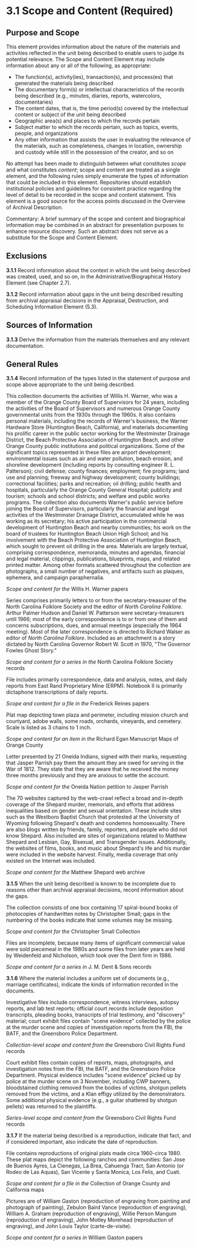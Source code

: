 # 3.1 Scope and Content (Required)

## Purpose and Scope

This element provides information about the nature of the materials and activities reflected in the unit being described to enable users to judge its potential relevance. The Scope and Content Element may include information about any or all of the following, as appropriate:

*   The function(s), activity(ies), transaction(s), and process(es) that generated the materials being described
*   The documentary form(s) or intellectual characteristics of the records being described (e.g., minutes, diaries, reports, watercolors, documentaries)
*   The content dates, that is, the time period(s) covered by the intellectual content or subject of the unit being described
*   Geographic area(s) and places to which the records pertain
*   Subject matter to which the records pertain, such as topics, events, people, and organizations
*   Any other information that assists the user in evaluating the relevance of the materials, such as completeness, changes in location, ownership and custody while still in the possession of the creator, and so on

No attempt has been made to distinguish between what constitutes _scope_ and what constitutes _content_; scope and content are treated as a single element, and the following rules simply enumerate the types of information that could be included in this element. Repositories should establish institutional policies and guidelines for consistent practice regarding the level of detail to be recorded in the scope and content statement. This element is a good source for the access points discussed in the Overview of Archival Description.

Commentary: A brief summary of the scope and content and biographical information may be combined in an abstract for presentation purposes to enhance resource discovery. Such an abstract does not serve as a substitute for the Scope and Content Element.

## Exclusions

**3.1.1** Record information about the context in which the unit being described was created, used, and so on, in the Administrative/Biographical History Element (see Chapter 2.7).

**3.1.2** Record information about gaps in the unit being described resulting from archival appraisal decisions in the Appraisal, Destruction, and Scheduling Information Element (5.3).

## Sources of Information

**3.1.3** Derive the information from the materials themselves and any relevant documentation.

## General Rules

**3.1.4** Record information of the types listed in the statement of purpose and scope above appropriate to the unit being described.

<p class="dacs-example">This collection documents the activities of Willis H. Warner, who was a member of the Orange County Board of Supervisors for 24 years, including the activities of the Board of Supervisors and numerous Orange County governmental units from the 1930s through the 1960s. It also contains personal materials, including the records of Warner's business, the Warner Hardware Store (Huntington Beach, California), and materials documenting his prolific career in the public sector working for the Westminster Drainage District, the Beach Protective Association of Huntington Beach, and other Orange County public institutions and political organizations. Some of the significant topics represented in these files are airport development; environmental issues such as air and water pollution, beach erosion, and shoreline development (including reports by consulting engineer R. L. Patterson); civil defense; county finances; employment; fire programs; land use and planning; freeway and highway development; county buildings; correctional facilities; parks and recreation; oil drilling; public health and hospitals, particularly the Orange County General Hospital; publicity and tourism; schools and school districts; and welfare and public works programs. The collection also documents Warner's public service before joining the Board of Supervisors, particularly the financial and legal activities of the Westminster Drainage District, accumulated while he was working as its secretary; his active participation in the commercial development of Huntington Beach and nearby communities; his work on the board of trustees for Huntington Beach Union High School; and his involvement with the Beach Protective Association of Huntington Beach, which sought to prevent oil drilling in the area. Materials are largely textual, comprising correspondence, memoranda, minutes and agendas, financial and legal material, clippings, publications, blueprints, maps, and related printed matter. Among other formats scattered throughout the collection are photographs, a small number of negatives, and artifacts such as plaques, ephemera, and campaign paraphernalia.</p>
<p class="dacs-example"><em>Scope and content for the</em> Willis H. Warner papers</p>

<p class="dacs-example">Series comprises primarily letters to or from the secretary-treasurer of the North Carolina Folklore Society and the editor of <em>North Carolina Folklore</em>. Arthur Palmer Hudson and Daniel W. Patterson were secretary-treasurers until 1966; most of the early correspondence is to or from one of them and concerns subscriptions, dues, and annual meetings (especially the 1964 meeting). Most of the later correspondence is directed to Richard Walser as editor of <em>North Carolina Folklore</em>. Included as an attachment is a story dictated by North Carolina Governor Robert W. Scott in 1970, "The Governor Fowles Ghost Story."</p>
<p class="dacs-example"><em>Scope and content for a series in the</em> North Carolina Folklore Society records</p>

<p class="dacs-example">File includes primarily correspondence, data and analysis, notes, and daily reports from East Rand Proprietary Mine (ERPM). Notebook II is primarily dictaphone transcriptions of daily reports.</p>
<p class="dacs-example"><em>Scope and content for a file in the</em> Frederick Reines papers</p>

<p class="dacs-example">Plat map depicting town plaza and perimeter, including mission church and courtyard, adobe walls, some roads, orchards, vineyards, and cemetery. Scale is listed as 3 chains to 1 inch.</p>
<p class="dacs-example"><em>Scope and content for an item in the</em> Richard Egan Manuscript Maps of Orange County</p>

<p class="dacs-example">Letter presented by 21 Oneida Indians, signed with their marks, requesting that Jasper Parrish pay them the amount they are owed for serving in the War of 1812. They state that they are aware that he received the money three months previously and they are anxious to settle the account.</p>
<p class="dacs-example"><em>Scope and content for the</em> Oneida Nation petition to Jasper Parrish</p>

<p class="dacs-example">The 70 websites captured by the web-crawl reflect a broad and in-depth coverage of the Shepard murder, memorials, and efforts that address inequalities based on gender and sexual orientation. These include sites such as the Westboro Baptist Church that protested at the University of Wyoming following Shepard's death and condemns homosexuality. There are also blogs written by friends, family, reporters, and people who did not know Shepard. Also included are sites of organizations related to Matthew Shepard and Lesbian, Gay, Bisexual, and Transgender issues. Additionally, the websites of films, books, and music about Shepard's life and his murder were included in the website harvest. Finally, media coverage that only existed on the Internet was included.</p>
<p class="dacs-example"><em>Scope and content for the</em> Matthew Shepard web archive</p>

**3.1.5** When the unit being described is known to be incomplete due to reasons other than archival appraisal decisions, record information about the gaps.

<p class="dacs-example">The collection consists of one box containing 17 spiral-bound books of photocopies of handwritten notes by Christopher Small; gaps in the numbering of the books indicate that some volumes may be missing.</p>
<p class="dacs-example"><em>Scope and content for the</em> Christopher Small Collection</p>

<p class="dacs-example">Files are incomplete, because many items of significant commercial value were sold piecemeal in the 1980s and some files from later years are held by Weidenfeld and Nicholson, which took over the Dent firm in 1986.</p>
<p class="dacs-example"><em>Scope and content for a series in</em> J. M. Dent & Sons records</p>

**3.1.6** Where the material includes a uniform set of documents (e.g., marriage certificates), indicate the kinds of information recorded in the documents.

<p class="dacs-example">Investigative files include correspondence, witness interviews, autopsy reports, and lab test reports; official court records include deposition transcripts, pleading books, transcripts of trial testimony, and "discovery" material; court exhibit files contain "scene evidence" collected by the police at the murder scene and copies of investigation reports from the FBI, the BATF, and the Greensboro Police Department.</p>
<p class="dacs-example"><em>Collection-level scope and content from the</em> Greensboro Civil Rights Fund records</p>

<p class="dacs-example">Court exhibit files contain copies of reports, maps, photographs, and investigation notes from the FBI, the BATF, and the Greensboro Police Department. Physical evidence includes "scene evidence" picked up by police at the murder scene on 3 November, including CWP banners, bloodstained clothing removed from the bodies of victims, shotgun pellets removed from the victims, and a Klan effigy utilized by the demonstrators. Some additional physical evidence (e.g., a guitar shattered by shotgun pellets) was returned to the plaintiffs.</p>
<p class="dacs-example"><em>Series-level scope and content from the</em> Greensboro Civil Rights Fund records</p>

**3.1.7** If the material being described is a reproduction, indicate that fact, and if considered important, also indicate the date of reproduction.

<p class="dacs-example">File contains reproductions of original plats made circa 1960-circa 1980. These plat maps depict the following ranchos and communities: San Jose de Buenos Ayres, La Cienegas, La Brea, Cahuenga Tract, San Antonio (or Rodeo de Las Aquas), San Vicente y Santa Monica, Los Felis, and Cuati.</p>
<p class="dacs-example"><em>Scope and content for a file in the</em> Collection of Orange County and California maps</p>

<p class="dacs-example">Pictures are of William Gaston (reproduction of engraving from painting and photograph of painting), Zebulon Baird Vance (reproduction of engraving), William A. Graham (reproduction of engraving), Willie Person Mangum (reproduction of engraving), John Motley Morehead (reproduction of engraving), and John Louis Taylor (carte-de-visite).</p>
<p class="dacs-example"><em>Scope and content for a series in</em> William Gaston papers</p>
